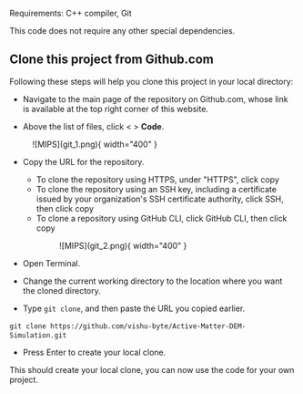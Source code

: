 
Requirements: C++ compiler, Git

This code does not require any other special dependencies.

## Clone this project from Github.com
Following these steps will help you clone this project in your local directory:


* Navigate to the main page of the repository on Github.com, whose link is available at the top right corner
of this website.

* Above the list of files, click < > **Code**. 
<figure markdown="span">
  ![MIPS](git_1.png){ width="400" }
  <figcaption></figcaption>
</figure>

* Copy the URL for the repository.
    * To clone the repository using HTTPS, under "HTTPS", click copy
    * To clone the repository using an SSH key, including a certificate issued by your organization's SSH certificate authority, click SSH, then click copy
    * To clone a repository using GitHub CLI, click GitHub CLI, then click copy
        <figure markdown="span">
        ![MIPS](git_2.png){ width="400" }
        <figcaption></figcaption>
        </figure> 
    

* Open Terminal.
* Change the current working directory to the location where you want the cloned directory.
* Type `git clone`, and then paste the URL you copied earlier.
```
git clone https://github.com/vishu-byte/Active-Matter-DEM-Simulation.git
```
* Press Enter to create your local clone.

This should create your local clone, you can now use the code for your own project.